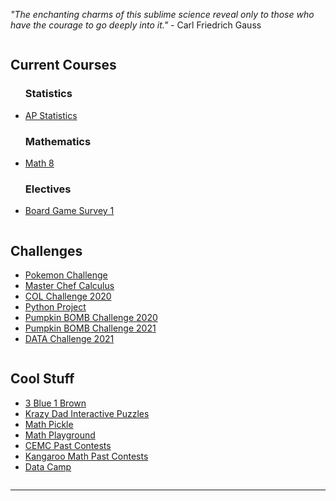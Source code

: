 *"The enchanting charms of this sublime science reveal only to those who have the courage to go deeply into it."* - Carl Friedrich Gauss

<div class="row">
  <div class="column">
    <h2> Current Courses </h2>
    <p>
      <ul>
        <h3> Statistics </h3>
        <li><a href="https://merrickmath.github.io/MerrickMath.github.io-APSTAT/"> AP Statistics </a> </li>
        <!--- <li><a href="https://merrickmath.github.io/MerrickMath.github.io-D3DataScience2022/"> Introduction to Data Science </a> </li> ---> 
        <h3> Mathematics </h3>
        <!--- <li><a href="https://MerrickMath.github.io/2021Grade1.html"> Grade 1 Mathematics </a> </li>  
        <li><a href="https://MerrickMath.github.io/2021Grade23.html"> Grade 2/3 Mathematics </a> </li>
        <li><a href="https://MerrickMath.github.io/2021Grade45.html"> Grade 4/5 Mathematics </a> </li>
        <li><a href="https://MerrickMath.github.io/2021Grade45.html"> Grade 6 Mathematics </a> </li>
        <li><a href="https://MerrickMath.github.io/2021Brightminds.html"> Bright Minds </a> </li> 
        <li><a href="https://merrickmath.github.io/MerrickMath.github.io-LinearAlgebra/"> Linear Algebra </a> </li> ---> 
        <li><a href="https://merrickmath.github.io/MerrickMath.github.io-Div34Math"> Math 8 </a> </li>
        <h3> Electives </h3>
        <li><a href="https://docs.google.com/forms/d/e/1FAIpQLScmC5atQ9uQfUwM1PqB-43kOFXXkqpjUT2C96dPcbWGKP6HYw/viewform?usp=dialog"> Board Game Survey 1 </a> </li>
      </ul> 
    </p>
  </div>
  
  <div class="column">
    <h2> Challenges </h2>
    <p>
      <ul>
        <li> <a href="https://MerrickMath.github.io/MerrickMath.github.io-PokemonChallenge/"> Pokemon Challenge </a>  </li>
        <li> <a href="https://merrickmath.github.io/Merrickmath.github.io-MasterChefCalc/"> Master Chef Calculus </a>  </li>
        <li> <a href="https://renertmath.github.io/RenertMath-CelebrateMath/"> COL Challenge 2020 </a>  </li>
        <li> <a href="https://merrickmath.github.io/MerrickMath.github.io-PythonProject/"> Python Project </a>  </li>
        <li> <a href="https://merrickmath.github.io/MerrickMath.github.io-PumpkinBomb/"> Pumpkin BOMB Challenge 2020 </a>  </li>
        <li> <a href="https://renertmath.github.io/RenertMath-PumpkinBomb2021/"> Pumpkin BOMB Challenge 2021 </a>  </li>
        <li><a href="https://merrickmath.github.io/MerrickMath-datachallenge/"> DATA Challenge 2021 </a> </li>
      </ul> 
    </p>
  </div>
  
  <div class="column">
    <h2> Cool Stuff </h2>
    <p>
      <ul>
        <li><a href="https://www.3blue1brown.com"> 3 Blue 1 Brown </a> </li>
        <li><a href="https://krazydad.com/tablet/puzzles.php"> Krazy Dad Interactive Puzzles </a> </li>
        <li><a href="https://mathpickle.com"> Math Pickle </a> </li>
        <li><a href="https://www.mathplayground.com"> Math Playground </a> </li>
        <li><a href="https://www.cemc.uwaterloo.ca/contests/past_contests.html"> CEMC Past Contests </a> </li>
        <li><a href="https://mathkangaroo.ca/samples/en"> Kangaroo Math Past Contests </a> </li>
        <li><a href="https://www.datacamp.com"> Data Camp </a> </li>
      </ul> 
    </p>
  </div>
</div>

---
  <p align="center">  <!---
  <iframe src="https://www.youtube.com/embed/p-XZlSc663Q" frameborder="0" allow="accelerometer; autoplay; encrypted-media; gyroscope; picture-in-picture" allowfullscreen class="framer"></iframe> ---> </p> 

  




